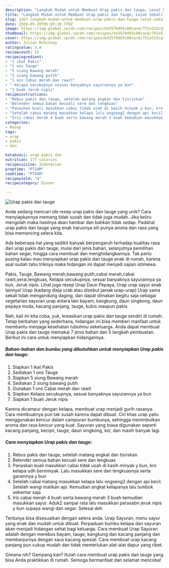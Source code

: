 ```yaml
---
description: "Langkah Mudah untuk Membuat Urap pakis dan tauge, Lezat Sekali"
title: "Langkah Mudah untuk Membuat Urap pakis dan tauge, Lezat Sekali"
slug: 1267-langkah-mudah-untuk-membuat-urap-pakis-dan-tauge-lezat-sekali
date: 2020-05-30T05:03:20.776Z
image: https://img-global.cpcdn.com/recipes/b43579d93c80cac6/751x532cq70/urap-pakis-dan-tauge-foto-resep-utama.jpg
thumbnail: https://img-global.cpcdn.com/recipes/b43579d93c80cac6/751x532cq70/urap-pakis-dan-tauge-foto-resep-utama.jpg
cover: https://img-global.cpcdn.com/recipes/b43579d93c80cac6/751x532cq70/urap-pakis-dan-tauge-foto-resep-utama.jpg
author: Julian McKinney
ratingvalue: 3.4
reviewcount: 15
recipeingredient:
- "1 ikat Pakis"
- "1 ons Tauge"
- "5 siung Bawang merah"
- "2 siung bawang putih"
- "1 ons Cabai merah dan rawit"
- " Kelapa secukupnya sesuai banyaknya sayurannya ya bun"
- "1 buah Jeruk nipis"
recipeinstructions:
- "Rebus pakis dan tauge, setelah matang angkat dan tisriskan"
- "Belender semua bahan kecuali sere dan lengkuas"
- "Panaskan kuali masukkan cabai tidak usah di kasih minyak y bun, krn kelapa udh berminyak. Lalu masukkan sere dan lengkuasnya serta garamnya y bun"
- "Setelah cabai matang masukkan kelapa lalu ongseng2 dengan api kecil. Setelah wangi matikan api. Kemudian angkat kelapanya lalu tumbok sebentar saja"
- "Iris cabai merah 4 buah serta bawang merah 3 buah kemudian masukkan sayur. Aduk2 sampai rata lalu masukkan perasabn jeruk nipis y bun supaya wangi dan segar. Selesai deh"
categories:
- Resep
tags:
- urap
- pakis
- dan

katakunci: urap pakis dan 
nutrition: 177 calories
recipecuisine: Indonesian
preptime: "PT34M"
cooktime: "PT44M"
recipeyield: "4"
recipecategory: Dinner

---
```



![Urap pakis dan tauge](https://img-global.cpcdn.com/recipes/b43579d93c80cac6/751x532cq70/urap-pakis-dan-tauge-foto-resep-utama.jpg)

Anda sedang mencari ide resep urap pakis dan tauge yang unik? Cara menyiapkannya memang tidak susah dan tidak juga mudah. Jika keliru mengolah maka hasilnya akan hambar dan bahkan tidak sedap. Padahal urap pakis dan tauge yang enak harusnya sih punya aroma dan rasa yang bisa memancing selera kita.

Ada beberapa hal yang sedikit banyak berpengaruh terhadap kualitas rasa dari urap pakis dan tauge, mulai dari jenis bahan, selanjutnya pemilihan bahan segar, hingga cara membuat dan menghidangkannya. Tak perlu pusing kalau mau menyiapkan urap pakis dan tauge enak di rumah, karena asal sudah tahu triknya maka hidangan ini dapat menjadi sajian istimewa.

Pakis, Tauge, Bawang merah,bawang putih,cabai merah,cabai rawit,serai,lengkuas, Kelapa secukupnya, sesuai banyaknya sayurannya ya bun, Jeruk nipis. Lihat juga resep Urap Daun Pepaya, Urap urap sayur enak lainnya! Urap (kadang dieja urab atau disebut jamak urap-urap) Urap sama sekali tidak mengandung daging, dan dapat dimakan begitu saja sebagai vegetarian sayuran urap antara lain bayam, kangkung, daun singkong, daun pepaya muda, kacang panjang, tauge, kubis maupun pakis.


Nah, kali ini kita coba, yuk, kreasikan urap pakis dan tauge sendiri di rumah. Tetap berbahan yang sederhana, hidangan ini bisa memberi manfaat untuk membantu menjaga kesehatan tubuhmu sekeluarga. Anda dapat membuat Urap pakis dan tauge memakai 7 jenis bahan dan 5 langkah pembuatan. Berikut ini cara untuk menyiapkan hidangannya.

<!--inarticleads1-->

##### Bahan-bahan dan bumbu yang dibutuhkan untuk menyiapkan Urap pakis dan tauge:

1. Siapkan 1 ikat Pakis
1. Sediakan 1 ons Tauge
1. Siapkan 5 siung Bawang merah
1. Sediakan 2 siung bawang putih
1. Gunakan 1 ons Cabai merah dan rawit
1. Siapkan  Kelapa secukupnya, sesuai banyaknya sayurannya ya bun
1. Siapkan 1 buah Jeruk nipis


Karena dicampur dengan kelapa, membuat urap menjadi gurih rasanya. Cara membuatnya pun tak susah karena dapat dibuat. Ciri khas urap yaitu menggunakan kencur dalam campuran bumbunya, sehingga menimbulkan aroma dan rasa kencur yang kuat. Sayuran yang biasa digunakan seperti kacang panjang, kecipir, tauge, daun singkong, kol, dan masih banyak lagi. 

<!--inarticleads2-->

##### Cara menyiapkan Urap pakis dan tauge:

1. Rebus pakis dan tauge, setelah matang angkat dan tisriskan
1. Belender semua bahan kecuali sere dan lengkuas
1. Panaskan kuali masukkan cabai tidak usah di kasih minyak y bun, krn kelapa udh berminyak. Lalu masukkan sere dan lengkuasnya serta garamnya y bun
1. Setelah cabai matang masukkan kelapa lalu ongseng2 dengan api kecil. Setelah wangi matikan api. Kemudian angkat kelapanya lalu tumbok sebentar saja
1. Iris cabai merah 4 buah serta bawang merah 3 buah kemudian masukkan sayur. Aduk2 sampai rata lalu masukkan perasabn jeruk nipis y bun supaya wangi dan segar. Selesai deh


Tentunya bisa disesuaikan dengan selera anda. Urap Sayuran, menu sayur yang enak dan mudah untuk dibuat. Perpaduan bumbu kelapa dan sayuran akan menjadi hidangan sehat bagi keluarga. Cara membuat Urap Sayuran adalah dengan merebus bayam, tauge, kangkung dan kacang panjang dan membanjurnya dengan saus kacang spesial. Cara membuat urap kacang panjang pun cukup mudah dan tidak memerlukan alat-alat dapur yang ribet. 

Gimana nih? Gampang kan? Itulah cara membuat urap pakis dan tauge yang bisa Anda praktikkan di rumah. Semoga bermanfaat dan selamat mencoba!
